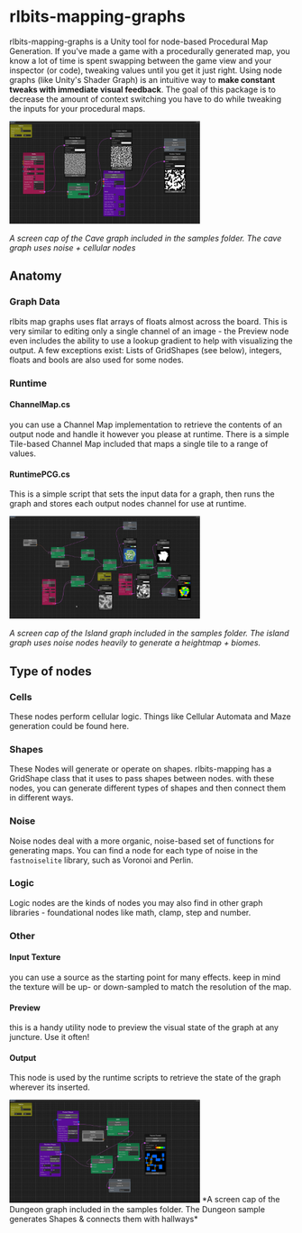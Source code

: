 # rlbits-mapping-graphs
rlbits-mapping-graphs is a Unity tool for node-based Procedural Map Generation.  If you've made a game with a procedurally generated map, you know a lot of time is spent swapping between the game view and your inspector (or code), tweaking values until you get it just right.  Using node graphs (like Unity's Shader Graph) is an intuitive way to **make constant tweaks with immediate visual feedback**.  The goal of this package is to decrease the amount of context switching you have to do while tweaking the inputs for your procedural maps.

<img src="readme-assets/cave.png" alt="An example graph that uses perlin noise + cellular automata to make a cave formation" style="zoom:33%;" />

*A screen cap of the Cave graph included in the samples folder. The cave graph uses noise + cellular nodes*

## Anatomy

### Graph Data

rlbits map graphs uses flat arrays of floats almost across the board.  This is very similar to editing only a single channel of an image - the Preview node even includes the ability to use a lookup gradient to help with visualizing the output.  A few exceptions exist:  Lists of GridShapes (see below), integers, floats and bools are also used for some nodes.

### Runtime

#### ChannelMap.cs

you can use a Channel Map implementation to retrieve the contents of an output node and handle it however you please at runtime. There is a simple Tile-based Channel Map included that maps a single tile to a range of values.

#### RuntimePCG.cs

This is a simple script that sets the input data for a graph, then runs the graph and stores each output nodes channel for use at runtime.

<img src="readme-assets/island.png" alt="Islands" style="zoom:33%;" />

*A screen cap of the Island graph included in the samples folder. The island graph uses noise nodes heavily to generate a heightmap + biomes.*

## Type of nodes

### Cells

These nodes perform cellular logic.  Things like Cellular Automata and Maze generation could be found here.

### Shapes

These Nodes will generate or operate on shapes.  rlbits-mapping has a GridShape class that it uses to pass shapes between nodes.  with these nodes, you can generate different types of shapes and then connect them in different ways.

### Noise

Noise nodes deal with a more organic, noise-based set of functions for generating maps.  You can find a node for each type of noise in the `fastnoiselite` library, such as Voronoi and Perlin.

### Logic

Logic nodes are the kinds of nodes you may also find in other graph libraries - foundational nodes like math, clamp, step and number.

### Other

#### Input Texture

you can use a source as the starting point for many effects.  keep in mind the texture will be up- or down-sampled to match the resolution of the map.

#### Preview

this is a handy utility node to preview the visual state of the graph at any juncture.  Use it often!

#### Output

This node is used by the runtime scripts to retrieve the state of the graph wherever its inserted.

<img src="readme-assets/dungeons.png" alt="dungeons" style="zoom:33%;" />
*A screen cap of the Dungeon graph included in the samples folder. The Dungeon sample generates Shapes & connects them with hallways*

